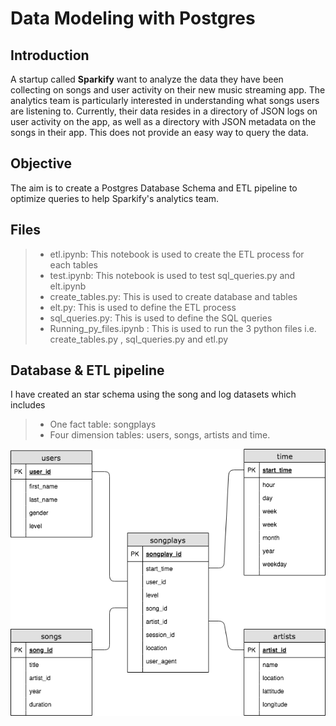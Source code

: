 # Data Modeling with Postgres

## Introduction

A startup called **Sparkify** want to analyze the data they have been collecting on songs and user activity on their new music streaming app. The analytics team is particularly interested in understanding what songs users are listening to. Currently, their data resides in a directory of JSON logs on user activity on the app, as well as a directory with JSON metadata on the songs in their app. This does not provide an easy way to query the data.

## Objective

The aim is to create a Postgres Database Schema and ETL pipeline to optimize queries to help Sparkify's analytics team.

## Files

> - etl.ipynb: This notebook is used to create the ETL process for each tables
> - test.ipynb: This notebook is used to test sql_queries.py and elt.ipynb
> - create_tables.py: This is used to create database and tables
> - elt.py: This is used to define the ETL process
> - sql_queries.py: This is used to define the SQL queries
> - Running_py_files.ipynb : This is used to run the 3 python files i.e. create_tables.py , sql_queries.py and etl.py


## Database & ETL pipeline

I have created an star schema using the song and log datasets which includes
> - One fact table: songplays
> - Four dimension tables: users, songs, artists and time.

![Star Schema](Star_Schema.png)





